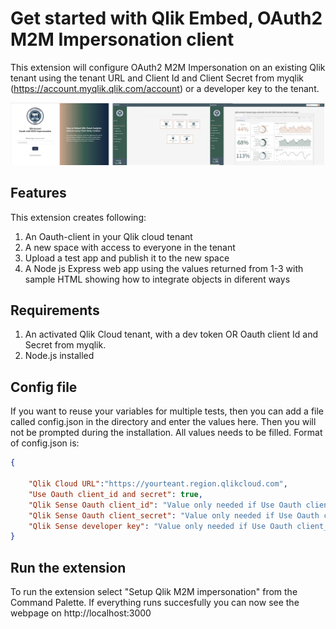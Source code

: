 # Get started with Qlik Embed, OAuth2 M2M Impersonation client

This extension will configure OAuth2 M2M Impersonation on an existing Qlik tenant using the tenant URL and Client Id and Client Secret from myqlik (https://account.myqlik.qlik.com/account) or a developer key to the tenant.

![images/integration.jpg](https://raw.githubusercontent.com/jacobvinzent/qlik_m2m_impersonation/master/images/integration.jpg)

## Features
This extension creates following:
1. An Oauth-client in your Qlik cloud tenant
2. A new space with access to everyone in the tenant
3. Upload a test app and publish it to the new space
4. A Node js Express web app using the values returned from 1-3 with sample HTML showing how to integrate objects in diferent ways
   
## Requirements

1. An activated Qlik Cloud tenant, with a dev token OR Oauth client Id and Secret from myqlik.
2. Node.js installed 




## Config file
If you want to reuse your variables for multiple tests, then you can add a file called config.json in the directory and enter the values here. Then you will not be prompted during the installation. All values needs to be filled. Format of config.json is: 

```json
{

    "Qlik Cloud URL":"https://yourteant.region.qlikcloud.com",
    "Use Oauth client_id and secret": true,
    "Qlik Sense Oauth client_id": "Value only needed if Use Oauth client_id and secret is true",
    "Qlik Sense Oauth client_secret": "Value only needed if Use Oauth client_id and secret is true",
    "Qlik Sense developer key": "Value only needed if Use Oauth client_id and secret is false"
}
```

## Run the extension
To run the extension select "Setup Qlik M2M impersonation" from the Command Palette. If everything runs succesfully you can now see the webpage on http://localhost:3000